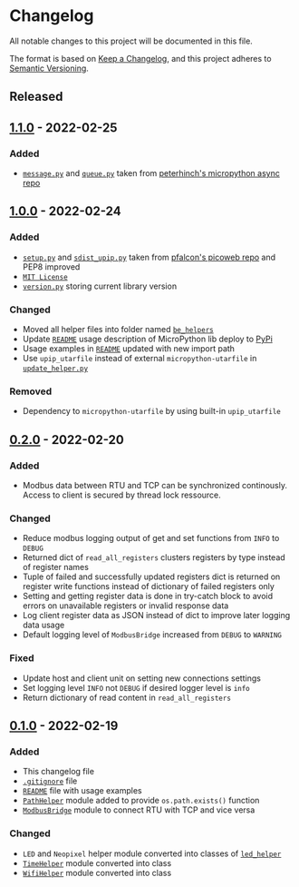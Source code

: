 # Changelog
All notable changes to this project will be documented in this file.

The format is based on [Keep a Changelog](https://keepachangelog.com/en/1.0.0/),
and this project adheres to [Semantic Versioning](https://semver.org/spec/v2.0.0.html).

<!--
## [x.y.z] - yyyy-mm-dd
### Added
### Changed
### Removed
### Fixed
-->

## Released
## [1.1.0] - 2022-02-25
### Added
- [`message.py`](be_helpers/message.py) and [`queue.py`](/queue.py) taken from
  [peterhinch's micropython async repo][ref-peterhinch-async]

## [1.0.0] - 2022-02-24
### Added
- [`setup.py`](setup.py) and [`sdist_upip.py`](sdist_upip.py) taken from
  [pfalcon's picoweb repo][ref-pfalcon-picoweb-sdist-upip] and PEP8 improved
- [`MIT License`](LICENSE)
- [`version.py`](be_helpers/version.py) storing current library version

### Changed
- Moved all helper files into folder named [`be_helpers`](be_helpers)
- Update [`README`](README.md) usage description of MicroPython lib deploy to
  [PyPi][ref-pypi]
- Usage examples in [`README`](README.md) updated with new import path
- Use `upip_utarfile` instead of external `micropython-utarfile` in
  [`update_helper.py`](be_helpers/update_helper.py)

### Removed
- Dependency to `micropython-utarfile` by using built-in `upip_utarfile`

## [0.2.0] - 2022-02-20
### Added
- Modbus data between RTU and TCP can be synchronized continously. Access to
  client is secured by thread lock ressource.

### Changed
- Reduce modbus logging output of get and set functions from `INFO` to `DEBUG`
- Returned dict of `read_all_registers` clusters registers by type instead of
  register names
- Tuple of failed and successfully updated registers dict is returned on
  register write functions instead of dictionary of failed registers only
- Setting and getting register data is done in try-catch block to avoid errors
  on unavailable registers or invalid response data
- Log client register data as JSON instead of dict to improve later logging
  data usage
- Default logging level of `ModbusBridge` increased from `DEBUG` to `WARNING`

### Fixed
- Update host and client unit on setting new connections settings
- Set logging level `INFO` not `DEBUG` if desired logger level is `info`
- Return dictionary of read content in `read_all_registers`

## [0.1.0] - 2022-02-19
### Added
- This changelog file
- [`.gitignore`](.gitignore) file
- [`README`](README.md) file with usage examples
- [`PathHelper`](path_helper.py) module added to provide `os.path.exists()`
  function
- [`ModbusBridge`](modbus_bridge.py) module to connect RTU with TCP and vice
  versa

### Changed
- `LED` and `Neopixel` helper module converted into classes of
  [`led_helper`](led_helper.py)
- [`TimeHelper`](time_helper.py) module converted into class
- [`WifiHelper`](wifi_helper.py) module converted into class

<!-- Links -->
[Unreleased]: https://github.com/brainelectronics/micropython-modules/compare/1.1.0...develop

[1.1.0]: https://github.com/brainelectronics/micropython-modules/tree/1.1.0
[1.0.0]: https://github.com/brainelectronics/micropython-modules/tree/1.0.0
[0.2.0]: https://github.com/brainelectronics/micropython-modules/tree/0.2.0
[0.1.0]: https://github.com/brainelectronics/micropython-modules/tree/0.1.0

[ref-pypi]: https://pypi.org/
[ref-pfalcon-picoweb-sdist-upip]: https://github.com/pfalcon/picoweb/blob/b74428ebdde97ed1795338c13a3bdf05d71366a0/sdist_upip.py
[ref-peterhinch-async]: https://github.com/peterhinch/micropython-async/tree/a87bda1b716090da27fd288cc8b19b20525ea20c/v3/primitives

